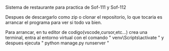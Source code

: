 Sistema de restaurante para practica de Sof-111 y Sof-112

Despues de descargarlo como zip o clonar el repositorio, lo que tocaria es arrancar el programa para ver si todo va bien.

Para arrancar, en tu editor de codigo(vscode,cursor,etc...) crea una terminal, entra al entorno virtual con el comando " venv\Scripts\activate " y despues ejecuta " python manage.py runserver "
